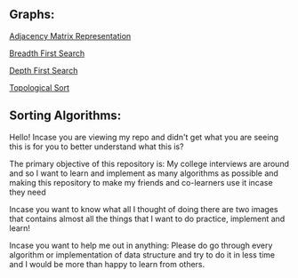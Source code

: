 <h2>Graphs: </h2>

<a href="https://github.com/hem1999/Algorithms/blob/master/Graphs/AdjacencyMatrixRepresentation.py">Adjacency Matrix Representation</a>

<a href="https://github.com/hem1999/Algorithms/blob/master/Graphs/BreadthFirstSearch.py">Breadth First Search</a>

<a href="https://github.com/hem1999/Algorithms/blob/master/Graphs/DepthFirstSearch.py">Depth First Search</a>

<a href="https://github.com/hem1999/Algorithms/blob/master/Graphs/TopologicalSort.py">Topological Sort</a>

<h2>Sorting Algorithms:</h2>























Hello! Incase you are viewing my repo and didn't get what you are seeing this is for you to better understand what this is?

The primary objective of this repository is:
My college interviews are around and so I want to learn and implement as many algorithms as possible and making this repository to make 
my friends and co-learners use it incase they need

Incase you want to know what all I thought of doing there are two images that contains almost all the things that I want to do practice, implement and learn!


Incase you want to help me out in anything:
Please do go through every algorithm or implementation of data structure and try to do it in less time and I would be more than happy to learn from others.
